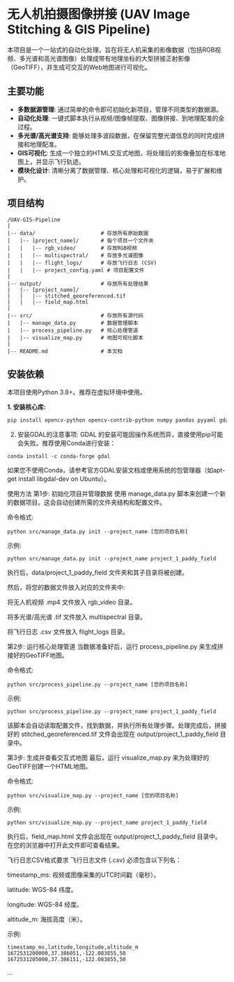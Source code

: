 # 无人机拍摄图像拼接 (UAV Image Stitching & GIS Pipeline)

本项目是一个一站式的自动化处理，旨在将无人机采集的影像数据（包括RGB视频、多光谱和高光谱图像）处理成带有地理坐标的大型拼接正射影像（GeoTIFF），并生成可交互的Web地图进行可视化。

## 主要功能

- **多数据源管理**: 通过简单的命令即可初始化新项目，管理不同类型的数据源。
- **自动化处理**: 一键式脚本执行从视频/图像帧提取、图像拼接、到地理配准的全过程。
- **多光谱/高光谱支持**: 能够处理多波段数据，在保留完整光谱信息的同时完成拼接和地理配准。
- **GIS可视化**: 生成一个独立的HTML交互式地图，将处理后的影像叠加在标准地图上，并显示飞行轨迹。
- **模块化设计**: 清晰分离了数据管理、核心处理和可视化的逻辑，易于扩展和维护。

## 项目结构


```
/UAV-GIS-Pipeline
|
|-- data/                     # 存放所有原始数据
|   |-- [project_name]/       # 每个项目一个文件夹
|   |   |-- rgb_video/        # 存放RGB视频
|   |   |-- multispectral/    # 存放多光谱图像
|   |   |-- flight_logs/      # 存放飞行日志 (CSV)
|   |   |-- project_config.yaml # 项目配置文件
|
|-- output/                   # 存放所有处理结果
|   |-- [project_name]/
|   |   |-- stitched_georeferenced.tif
|   |   |-- field_map.html
|
|-- src/                      # 存放所有源代码
|   |-- manage_data.py        # 数据管理脚本
|   |-- process_pipeline.py   # 核心处理管道
|   |-- visualize_map.py      # 地图可视化脚本
|
|-- README.md                 # 本文档
```


## 安装依赖

本项目使用Python 3.8+。推荐在虚拟环境中使用。

**1. 安装核心库:**
```bash
pip install opencv-python opencv-contrib-python numpy pandas pyyaml gdal rasterio folium pillow
```

2. 安装GDAL的注意事项:
GDAL 的安装可能因操作系统而异，直接使用pip可能会失败。推荐使用Conda进行安装：
```
conda install -c conda-forge gdal
```
如果您不使用Conda，请参考官方GDAL安装文档或使用系统的包管理器（如apt-get install libgdal-dev on Ubuntu）。

使用方法
第1步: 初始化项目并管理数据
使用 manage_data.py 脚本来创建一个新的数据项目。这会自动创建所需的文件夹结构和配置文件。

命令格式:
```
python src/manage_data.py init --project_name [您的项目名称]
```

示例:
```
python src/manage_data.py init --project_name project_1_paddy_field
```

执行后，data/project_1_paddy_field 文件夹和其子目录将被创建。

然后，将您的数据文件放入对应的文件夹中:

将无人机视频 .mp4 文件放入 rgb_video 目录。

将多光谱/高光谱 .tif 文件放入 multispectral 目录。

将飞行日志 .csv 文件放入 flight_logs 目录。

第2步: 运行核心处理管道
当数据准备好后，运行 process_pipeline.py 来生成拼接好的GeoTIFF地图。

命令格式:
```
python src/process_pipeline.py --project_name [您的项目名称]
```

示例:

```
python src/process_pipeline.py --project_name project_1_paddy_field
```

该脚本会自动读取配置文件，找到数据，并执行所有处理步骤。处理完成后，拼接好的 stitched_georeferenced.tif 文件会出现在 output/project_1_paddy_field 目录中。

第3步: 生成并查看交互式地图
最后，运行 visualize_map.py 来为处理好的GeoTIFF创建一个HTML地图。

命令格式:

```
python src/visualize_map.py --project_name [您的项目名称]
```

示例:

```
python src/visualize_map.py --project_name project_1_paddy_field
```

执行后，field_map.html 文件会出现在 output/project_1_paddy_field 目录中。在您的浏览器中打开此文件即可查看结果。

飞行日志CSV格式要求
飞行日志文件 (.csv) 必须包含以下列名：

timestamp_ms: 视频或图像采集的UTC时间戳（毫秒）。

latitude: WGS-84 纬度。

longitude: WGS-84 经度。

altitude_m: 海拔高度（米）。

示例:
```
timestamp_ms,latitude,longitude,altitude_m
1672531200000,37.386051,-122.083855,50
1672531205000,37.386151,-122.083855,50
```
...

